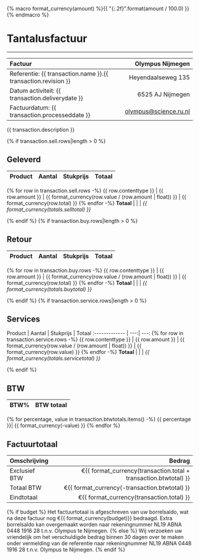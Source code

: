 {% macro format_currency(amount) %}{{ "{:.2f}".format(amount / 100.0) }}{% endmacro %}

# Tantalusfactuur

---------------------------------------

Factuur | Olympus Nijmegen  
:------ | ----------------:
Referentie: {{ transaction.name }}.{{ transaction.revision }} | Heyendaalseweg 135
Datum activiteit: {{ transaction.deliverydate }} | 6525 AJ Nijmegen
Factuurdatum: {{ transaction.processeddate }} | olympus@science.ru.nl


{{ transaction.description }}

{% if transaction.sell.rows|length > 0 %}
## Geleverd
Product | Aantal | Stukprijs | Totaal
:------------- | ---:| ---:| --:
{% for row in transaction.sell.rows -%}
{{ row.contenttype }} | {{ row.amount }} | {{ format_currency(row.value / (row.amount | float)) }} | {{ format_currency(row.total) }}
{% endfor -%}
**Totaal** | | | *{{ format_currency(totals.selltotal) }}*

{% endif %}
{% if transaction.buy.rows|length > 0 %}
## Retour
Product | Aantal | Stukprijs | Totaal
:------------- | ---:| --: | --:
{% for row in transaction.buy.rows -%}
{{ row.contenttype }} | {{ row.amount }} | {{ format_currency(row.value / (row.amount | float)) }} | {{ format_currency(row.total) }}
{% endfor -%}
**Totaal** | | | *{{ format_currency(totals.buytotal) }}*

{% endif %}
{% if transaction.service.rows|length > 0 %}
## Services
Product | Aantal | Stukprijs | Totaal
:------------- | ---:| ---:
{% for row in transaction.service.rows -%}
{{ row.contenttype }} | {{ row.amount }} | {{ format_currency(row.value / (row.amount | float)) }} | {{ format_currency(row.value) }}
{% endfor -%}
**Totaal** | | | *{{ format_currency(totals.servicetotal) }}*

{% endif %}

## BTW
BTW% | BTW totaal 
---: | ---:
{% for percentage, value in transaction.btwtotals.items() -%}
{{ percentage }}| {{ format_currency(-value) }}
{% endfor %}

## Factuurtotaal
Omschrijving | Bedrag
:---- | ----:
Exclusief BTW | &euro;{{ format_currency(transaction.total + transaction.btwtotal) }}
Totaal BTW | &euro;{{ format_currency(-transaction.btwtotal) }}
Eindtotaal | &euro;{{ format_currency(transaction.total) }}

{% if budget %}
Het factuurtotaal is afgeschreven van uw borrelsaldo, wat na deze factuur nog &euro;{{ format_currency(budget)}} bedraagd. Extra borrelsaldo kan overgemaakt worden naar rekeningnummer NL19 ABNA 0448 1916 28 t.n.v. Olympus te Nijmegen.
{% else %}
Wij verzoeken uw vriendelijk om het verschuldigde bedrag binnen 30 dagen over te maken onder vermelding van de referentie naar rekeningnummer NL19 ABNA 0448 1916 28 t.n.v. Olympus te Nijmegen.
{% endif %}
